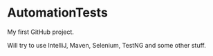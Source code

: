 # AutomationTests
My first GitHub project.

Will try to use IntelliJ, Maven, Selenium, TestNG and some other stuff.

